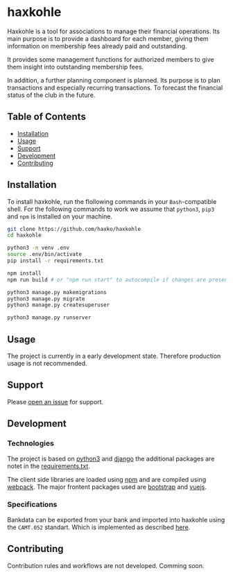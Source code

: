 # haxkohle

Haxkohle is a tool for associations to manage their financial operations.
Its main purpose is to provide a dashboard for each member, giving them information on membership fees already paid and outstanding.

It provides some management functions for authorized members to give them insight into outstanding membership fees.

In addition, a further planning component is planned. Its purpose is to plan transactions and especially recurring transactions.
To forecast the financial status of the club in the future.


## Table of Contents

- [Installation](#installation)
- [Usage](#usage)
- [Support](#support)
- [Development](#development)
- [Contributing](#contributing)

## Installation

To install haxkohle, run the flollowing commands in your `Bash`-compatible shell. For the following commands to work we assume that `python3`, `pip3` and `npm` is installed on your machine.

```sh
git clone https://github.com/haxko/haxkohle
cd haxkohle

python3 -m venv .env
source .env/bin/activate
pip install -r requirements.txt

npm install
npm run build # or "npm run start" to autocompile if changes are present

python3 manage.py makemigrations
python3 manage.py migrate
python3 manage.py createsuperuser

python3 manage.py runserver
```
## Usage

The project is currently in a early development state. Therefore production usage is not recommended.

## Support

Please [open an issue](https://github.com/haxko/haxkohle/issues/new) for support.

## Development

### Technologies

The project is based on [python3](https://www.python.org/doc/) and [django](https://docs.djangoproject.com/en/3.0/) the additional packages are notet in the [requirements.txt](requirements.txt).

The client side libraries are loaded using [npm](https://www.npmjs.com/) and are compiled using [webpack](https://webpack.js.org/).
The major frontent packages used are [bootstrap](https://getbootstrap.com/docs/4.5/getting-started/introduction/) and [vuejs](https://vuejs.org/v2/guide/).

### Specifications

Bankdata can be exported from your bank and imported into haxkohle using the `CAMT.052` standart.
Which is implemented as described [here](https://www.rabobank.com/en/images/rcc-format-description-camt.052-v1.02.pdf).

## Contributing

Contribution rules and workflows are not developed. Comming soon.

